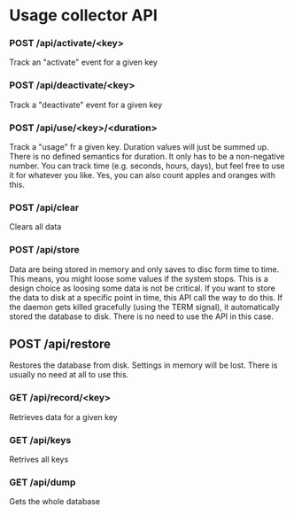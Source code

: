 # Usage collector API

### POST /api/activate/\<key\>

Track an "activate" event for a given key

### POST /api/deactivate/\<key\>

Track a "deactivate" event for a given key

### POST /api/use/\<key\>/\<duration\>

Track a "usage" fr a given key. Duration values will just be summed up. 
There is no defined semantics for duration. It only has to be a non-negative number. 
You can track time (e.g. seconds, hours, days), but feel free to use it for whatever
you like. Yes, you can also count apples and oranges with this.

### POST /api/clear

Clears all data

### POST /api/store

Data are being stored in memory and only saves to disc form time to time. This means, you might
loose some values if the system stops. 
This is a design choice as loosing some data is not be critical. If you want to store the 
data to disk at a specific point in time, this API call the way to do this. 
If the daemon gets killed gracefully (using the TERM signal), it automatically stored the 
database to disk. There is no need to use the API in this case.

## POST /api/restore

Restores the database from disk. Settings in memory will be lost. There is usually no need at 
all to use this. 

### GET /api/record/\<key\>

Retrieves data for a given key

### GET /api/keys

Retrives all keys

### GET /api/dump

Gets the whole database
